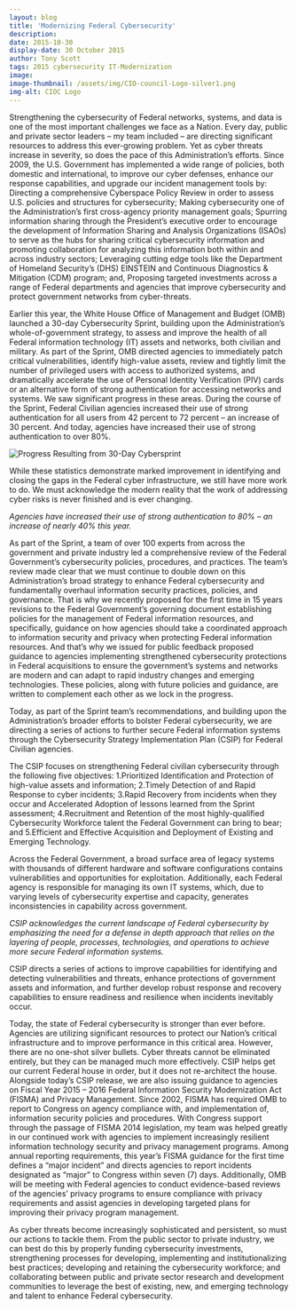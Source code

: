 ```yaml
---
layout: blog
title: 'Modernizing Federal Cybersecurity'
description:
date: 2015-10-30
display-date: 30 October 2015
author: Tony Scott
tags: 2015 cybersecurity IT-Modernization
image:
image-thumbnail: /assets/img/CIO-council-Logo-silver1.png
img-alt: CIOC Logo
---
```

Strengthening the cybersecurity of Federal networks, systems, and data is one of the most important challenges we face as a Nation. Every day, public and private sector leaders – my team included – are directing significant resources to address this ever-growing problem. Yet as cyber threats increase in severity, so does the pace of this Administration’s efforts. Since 2009, the U.S. Government has implemented a wide range of policies, both domestic and international, to improve our cyber defenses, enhance our response capabilities, and upgrade our incident management tools by: Directing a comprehensive Cyberspace Policy Review in order to assess U.S. policies and structures for cybersecurity; Making cybersecurity one of the Administration’s first cross-agency priority management goals; Spurring information sharing through the President’s executive order to encourage the development of Information Sharing and Analysis Organizations (ISAOs) to serve as the hubs for sharing critical cybersecurity information and promoting collaboration for analyzing this information both within and across industry sectors; Leveraging cutting edge tools like the Department of Homeland Security’s (DHS) EINSTEIN and Continuous Diagnostics & Mitigation (CDM) program; and, Proposing targeted investments across a range of Federal departments and agencies that improve cybersecurity and protect government networks from cyber-threats.

Earlier this year, the White House Office of Management and Budget (OMB) launched a 30-day Cybersecurity Sprint, building upon the Administration’s whole-of-government strategy, to assess and improve the health of all Federal information technology (IT) assets and networks, both civilian and military. As part of the Sprint, OMB directed agencies to immediately patch critical vulnerabilities, identify high-value assets, review and tightly limit the number of privileged users with access to authorized systems, and dramatically accelerate the use of Personal Identity Verification (PIV) cards or an alternative form of strong authentication for accessing networks and systems. We saw significant progress in these areas. During the course of the Sprint, Federal Civilian agencies increased their use of strong authentication for all users from 42 percent to 72 percent – an increase of 30 percent. And today, agencies have increased their use of strong authentication to over 80%.

![Progress Resulting from 30-Day Cybersprint]({{site.baseurl}}/assets/img/blog/2015.10.30.modernizing.cybersecurity.png "Chart of Cross Agency Priority Goal Progress with Cybersecurity Sprint Results")

While these statistics demonstrate marked improvement in identifying and closing the gaps in the Federal cyber infrastructure, we still have more work to do. We must acknowledge the modern reality that the work of addressing cyber risks is never finished and is ever changing.

_Agencies have increased their use of strong authentication to 80% – an increase of nearly 40% this year._

As part of the Sprint, a team of over 100 experts from across the government and private industry led a comprehensive review of the Federal Government’s cybersecurity policies, procedures, and practices. The team’s review made clear that we must continue to double down on this Administration’s broad strategy to enhance Federal cybersecurity and fundamentally overhaul information security practices, policies, and governance. That is why we recently proposed for the first time in 15 years revisions to the Federal Government’s governing document establishing policies for the management of Federal information resources, and specifically, guidance on how agencies should take a coordinated approach to information security and privacy when protecting Federal information resources. And that’s why we issued for public feedback proposed guidance to agencies implementing strengthened cybersecurity protections in Federal acquisitions to ensure the government’s systems and networks are modern and can adapt to rapid industry changes and emerging technologies. These policies, along with future policies and guidance, are written to complement each other as we lock in the progress.

Today, as part of the Sprint team’s recommendations, and building upon the Administration’s broader efforts to bolster Federal cybersecurity, we are directing a series of actions to further secure Federal information systems through the Cybersecurity Strategy Implementation Plan (CSIP) for Federal Civilian agencies.

The CSIP focuses on strengthening Federal civilian cybersecurity through the following five objectives: 1.Prioritized Identification and Protection of high-value assets and information; 2.Timely Detection of and Rapid Response to cyber incidents; 3.Rapid Recovery from incidents when they occur and Accelerated Adoption of lessons learned from the Sprint assessment; 4.Recruitment and Retention of the most highly-qualified Cybersecurity Workforce talent the Federal Government can bring to bear; and 5.Efficient and Effective Acquisition and Deployment of Existing and Emerging Technology.

Across the Federal Government, a broad surface area of legacy systems with thousands of different hardware and software configurations contains vulnerabilities and opportunities for exploitation. Additionally, each Federal agency is responsible for managing its own IT systems, which, due to varying levels of cybersecurity expertise and capacity, generates inconsistencies in capability across government.

_CSIP acknowledges the current landscape of Federal cybersecurity by emphasizing the need for a defense in depth approach that relies on the layering of people, processes, technologies, and operations to achieve more secure Federal information systems._

CSIP directs a series of actions to improve capabilities for identifying and detecting vulnerabilities and threats, enhance protections of government assets and information, and further develop robust response and recovery capabilities to ensure readiness and resilience when incidents inevitably occur.

Today, the state of Federal cybersecurity is stronger than ever before. Agencies are utilizing significant resources to protect our Nation’s critical infrastructure and to improve performance in this critical area. However, there are no one-shot silver bullets. Cyber threats cannot be eliminated entirely, but they can be managed much more effectively. CSIP helps get our current Federal house in order, but it does not re-architect the house. Alongside today’s CSIP release, we are also issuing guidance to agencies on Fiscal Year 2015 – 2016 Federal Information Security Modernization Act (FISMA) and Privacy Management. Since 2002, FISMA has required OMB to report to Congress on agency compliance with, and implementation of, information security policies and procedures. With Congress support through the passage of FISMA 2014 legislation, my team was helped greatly in our continued work with agencies to implement increasingly resilient information technology security and privacy management programs. Among annual reporting requirements, this year’s FISMA guidance for the first time defines a “major incident” and directs agencies to report incidents designated as “major” to Congress within seven (7) days. Additionally, OMB will be meeting with Federal agencies to conduct evidence-based reviews of the agencies’ privacy programs to ensure compliance with privacy requirements and assist agencies in developing targeted plans for improving their privacy program management.

As cyber threats become increasingly sophisticated and persistent, so must our actions to tackle them. From the public sector to private industry, we can best do this by properly funding cybersecurity investments, strengthening processes for developing, implementing and institutionalizing best practices; developing and retaining the cybersecurity workforce; and collaborating between public and private sector research and development communities to leverage the best of existing, new, and emerging technology and talent to enhance Federal cybersecurity.
